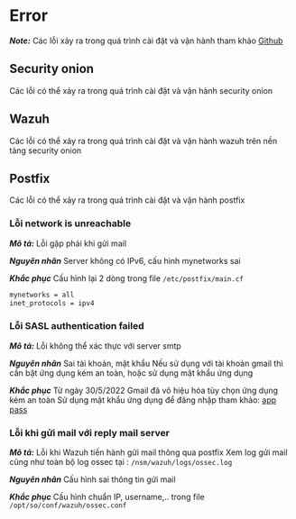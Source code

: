 # Error 
***Note:*** 
Các lỗi xảy ra trong quá trình cài đặt và vận hành tham khảo [Github](https://github.com/Security-Onion-Solutions/securityonion/discussions?discussions_q=wazuh+mail)
## Security onion
Các lỗi có thể xảy ra trong quá trình cài đặt và vận hành security onion
## Wazuh
Các lỗi có thể xảy ra trong quá trình cài đặt và vận hành wazuh trên nền tảng security onion
## Postfix
Các lỗi có thể xảy ra trong quá trình cài đặt và vận hành postfix
### Lỗi network is unreachable
***Mô tả:***
Lỗi gặp phải khi gửi mail 

***Nguyên nhân***
Server không có IPv6, cấu hình mynetworks sai

***Khắc phục***
Cấu hình lại 2 dòng trong file `/etc/postfix/main.cf`
```sh
mynetworks = all
inet_protocols = ipv4
```
### Lỗi SASL authentication failed
***Mô tả:***
Lỗi không thể xác thực với server smtp

***Nguyên nhân***
Sai tài khoản, mật khẩu
Nếu sử dụng với tài khoản gmail thì cần bật ứng dụng kém an toàn, hoặc sử dụng mật khẩu ứng dụng

***Khắc phục***
Từ ngày 30/5/2022 Gmail đã vô hiệu hóa tùy chọn ứng dụng kém an toàn 
Sử dụng mật khẩu ứng dụng để đăng nhập tham khảo: [app pass](https://support.google.com/accounts/answer/185833)

### Lỗi khi gửi mail với reply mail server
***Mô tả:***
Lỗi khi Wazuh tiến hành gửi mail thông qua postfix
Xem log gửi mail cũng như toàn bộ log ossec tại : `/nsm/wazuh/logs/ossec.log`

***Nguyên nhân***
Cấu hình sai thông tin gửi mail

***Khắc phục***
Cấu hình chuẩn IP, username,.. trong file `/opt/so/conf/wazuh/ossec.conf`
